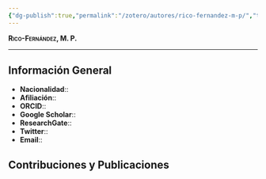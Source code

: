 ```yaml
---
{"dg-publish":true,"permalink":"/zotero/autores/rico-fernandez-m-p/","tags":["#autor","#researcher"]}
---
```



<span style="font-variant:small-caps; font-weight: bold;"> Rico-Fernández, M. P. </span>

---


## Información General

- **Nacionalidad**:: 
- **Afiliación**:: 
- **ORCID**:: 
- **Google Scholar**:: 
- **ResearchGate**:: 
- **Twitter**:: 
- **Email**::
  
## Contribuciones y Publicaciones






